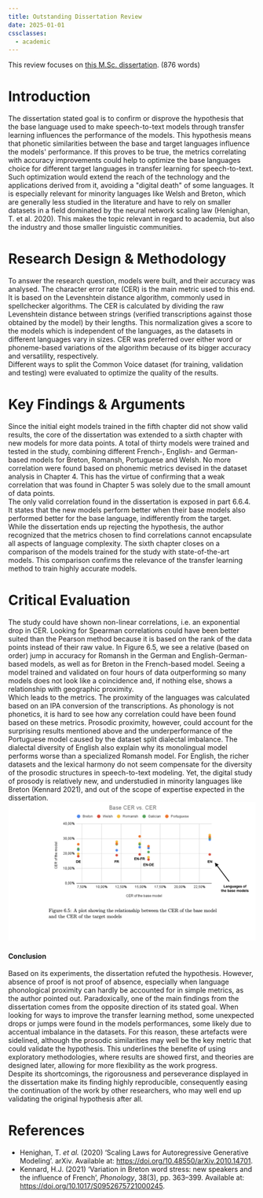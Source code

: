 ```yaml
---
title: Outstanding Dissertation Review
date: 2025-01-01
cssclasses:
  - academic
---
```

This review focuses on [this M.Sc. dissertation](../assets/outstanding-dissertation.pdf). (876 words)
<!-- [export version](dis-rev-exp.md) -->

# Introduction
The dissertation stated goal is to confirm or disprove the hypothesis that the base language used to make speech-to-text models through transfer learning influences the performance of the models. This hypothesis means that phonetic similarities between the base and target languages influence the models' performance. If this proves to be true, the metrics correlating with accuracy improvements could help to optimize the base languages choice for different target languages in transfer learning for speech-to-text.  
Such optimization would extend the reach of the technology and the applications derived from it, avoiding a "digital death" of some languages. It is especially relevant for minority languages like Welsh and Breton, which are generally less studied in the literature and have to rely on smaller datasets in a field dominated by the neural network scaling law (Henighan, T. et al. 2020). This makes the topic relevant in regard to academia, but also the industry and those smaller linguistic communities.
# Research Design & Methodology
To answer the research question, models were built, and their accuracy was analysed. The character error rate (CER) is the main metric used to this end. It is based on the Levenshtein distance algorithm, commonly used in spellchecker algorithms. The CER is calculated by dividing the raw Levenshtein distance between strings (verified transcriptions against those obtained by the model) by their lengths. This normalization gives a score to the models which is independent of the languages, as the datasets in different languages vary in sizes. CER was preferred over either word or phoneme-based variations of the algorithm because of its bigger accuracy and versatility, respectively.  
Different ways to split the Common Voice dataset (for training, validation and testing) were evaluated to optimize the quality of the results.
# Key Findings & Arguments
Since the initial eight models trained in the fifth chapter did not show valid results, the core of the dissertation was extended to a sixth chapter with new models for more data points. A total of thirty models were trained and tested in the study, combining different French-, English- and German-based models for Breton, Romansh, Portuguese and Welsh. No more correlation were found based on phonemic metrics devised in the dataset analysis in Chapter 4. This has the virtue of confirming that a weak correlation that was found in Chapter 5 was solely due to the small amount of data points.  
The only valid correlation found in the dissertation is exposed in part 6.6.4. It states that the new models perform better when their base models also performed better for the base language, indifferently from the target.  
While the dissertation ends up rejecting the hypothesis, the author recognized that the metrics chosen to find correlations cannot encapsulate all aspects of language complexity. The sixth chapter closes on a comparison of the models trained for the study with state-of-the-art models. This comparison confirms the relevance of the transfer learning method to train highly accurate models.
# Critical Evaluation 
The study could have shown non-linear correlations, i.e. an exponential drop in CER. Looking for Spearman correlations could have been better suited than the Pearson method because it is based on the rank of the data points instead of their raw value. In Figure 6.5, we see a relative (based on order) jump in accuracy for Romansh in the German and English-German-based models, as well as for Breton in the French-based model. Seeing a model trained and validated on four hours of data outperforming so many models does not look like a coincidence and, if nothing else, shows a relationship with geographic proximity.  
Which leads to the metrics. The proximity of the languages was calculated based on an IPA conversion of the transcriptions. As phonology is not phonetics, it is hard to see how any correlation could have been found based on these metrics. Prosodic proximity, however, could account for the surprising results mentioned above and the underperformance of the Portuguese model caused by the dataset split dialectal imbalance. The dialectal diversity of English also explain why its monolingual model performs worse than a specialized Romansh model. For English, the richer datasets and the lexical harmony do not seem compensate for the diversity of the prosodic structures in speech-to-text modeling. Yet, the digital study of prosody is relatively new, and understudied in minority languages like Breton (Kennard 2021), and out of the scope of expertise expected in the dissertation.  
![dissertation-figure](../assets/dissertation-figure.png)
#### Conclusion
Based on its experiments, the dissertation refuted the hypothesis. However, absence of proof is not proof of absence, especially when language phonological proximity can hardly be accounted for in simple metrics, as the author pointed out.
Paradoxically, one of the main findings from the dissertation comes from the opposite direction of its stated goal. When looking for ways to improve the transfer learning method, some unexpected drops or jumps were found in the models performances, some likely due to accentual imbalance in the datasets. For this reason, these artefacts were sidelined, although the prosodic similarities may well be the key metric that could validate the hypothesis. This underlines the benefite of using exploratory methodologies, where results are showed first, and theories are designed later, allowing for more flexibility as the work progress.  
Despite its shortcomings, the rigorousness and perseverance displayed in the dissertation make its finding highly reproducible, consequently easing the continuation of the work by other researchers, who may well end up validating the original hypothesis after all.

# References

- Henighan, T. _et al._ (2020) ‘Scaling Laws for Autoregressive Generative Modeling’. arXiv. Available at: https://doi.org/10.48550/arXiv.2010.14701.
- Kennard, H.J. (2021) ‘Variation in Breton word stress: new speakers and the influence of French’, _Phonology_, 38(3), pp. 363–399. Available at: https://doi.org/10.1017/S0952675721000245.